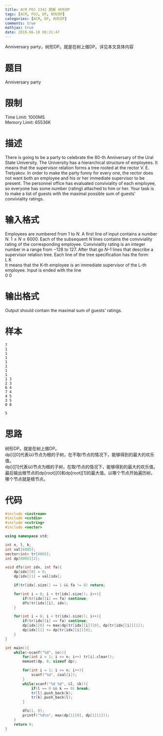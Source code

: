 ```yaml
---
title: ACM POJ 2342 题解 树形DP
tags: [ACM, POJ, DP, 树形DP]
categories: [ACM, DP, 树形DP]
comments: true
mathjax: true
date: 2018-06-10 00:31:47
---
```

Anniversary party，树形DP。就是在树上做DP。详见本文具体内容  

<!-- more -->

# 题目
Anniversary party  

# 限制
Time Limit: 1000MS  
Memory Limit: 65536K  

# 描述
There is going to be a party to celebrate the 80-th Anniversary of the Ural State University. The University has a hierarchical structure of employees. It means that the supervisor relation forms a tree rooted at the rector V. E. Tretyakov. In order to make the party funny for every one, the rector does not want both an employee and his or her immediate supervisor to be present. The personnel office has evaluated conviviality of each employee, so everyone has some number (rating) attached to him or her. Your task is to make a list of guests with the maximal possible sum of guests' conviviality ratings.  

# 输入格式
Employees are numbered from $1$ to $N$. A first line of input contains a number $N$. $1 \le N \le 6000$. Each of the subsequent $N$ lines contains the conviviality rating of the corresponding employee. Conviviality rating is an integer number in a range from $-128$ to $127$. After that go $N – 1$ lines that describe a supervisor relation tree. Each line of the tree specification has the form:   
L K  
It means that the K-th employee is an immediate supervisor of the L-th employee. Input is ended with the line  
0 0  

# 输出格式
Output should contain the maximal sum of guests' ratings.  

# 样本
```
7
1
1
1
1
1
1
1
1 3
2 3
6 4
7 4
4 5
3 5
0 0
```
```
5
```

# 思路
树形DP。就是在树上做DP。  
dp[i][0]代表以i节点为根的子树，在不取i节点的情况下，能够得到的最大的欢乐值。  
dp[i][1]代表以i节点为根的子树，在取i节点的情况下，能够得到的最大的欢乐值。  
最后输出根节点的dp[root][0]和dp[root][1]的最大值。以哪个节点开始遍历树，哪个节点就是根节点。  

# 代码
```c++
#include <iostream>
#include <cstdio>
#include <cstring>
#include <vector>

using namespace std;

int n, l, k;
int val[6005];
vector<int> tr[6005];
int dp[6005][2];

void dfs(int idx, int fa){
    dp[idx][0] = 0;
    dp[idx][1] = val[idx];

    if(tr[idx].size() == 1 && fa != 0) return;

    for(int i = 0; i < tr[idx].size(); i++){
        if(tr[idx][i] == fa) continue;
        dfs(tr[idx][i], idx);
    }

    for(int i = 0; i < tr[idx].size(); i++){
        if(tr[idx][i] == fa) continue;
        dp[idx][0] += max(dp[tr[idx][i]][0], dp[tr[idx][i]][1]);
        dp[idx][1] += dp[tr[idx][i]][0];
    }
}

int main(){
    while(~scanf("%d", &n)){
        for(int i = 1; i <= n; i++) tr[i].clear();
        memset(dp, 0, sizeof dp);

        for(int i = 1; i <= n; i++){
            scanf("%d", &val[i]);
        }
        while(scanf("%d %d", &l, &k)){
            if(l == 0 && k == 0) break;
            tr[l].push_back(k);
            tr[k].push_back(l);
        }

        dfs(1, 0);
        printf("%d\n", max(dp[1][0], dp[1][1]));
    }
    return 0;
}

```